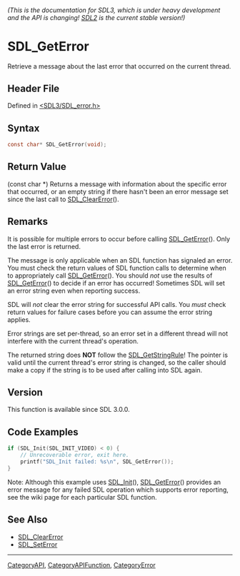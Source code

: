 ###### (This is the documentation for SDL3, which is under heavy development and the API is changing! [SDL2](https://wiki.libsdl.org/SDL2/) is the current stable version!)
# SDL_GetError

Retrieve a message about the last error that occurred on the current thread.

## Header File

Defined in [<SDL3/SDL_error.h>](https://github.com/libsdl-org/SDL/blob/main/include/SDL3/SDL_error.h)

## Syntax

```c
const char* SDL_GetError(void);
```

## Return Value

(const char *) Returns a message with information about the specific error
that occurred, or an empty string if there hasn't been an error message set
since the last call to [SDL_ClearError](SDL_ClearError)().

## Remarks

It is possible for multiple errors to occur before calling
[SDL_GetError](SDL_GetError)(). Only the last error is returned.

The message is only applicable when an SDL function has signaled an error.
You must check the return values of SDL function calls to determine when to
appropriately call [SDL_GetError](SDL_GetError)(). You should *not* use the
results of [SDL_GetError](SDL_GetError)() to decide if an error has
occurred! Sometimes SDL will set an error string even when reporting
success.

SDL will *not* clear the error string for successful API calls. You *must*
check return values for failure cases before you can assume the error
string applies.

Error strings are set per-thread, so an error set in a different thread
will not interfere with the current thread's operation.

The returned string does **NOT** follow the
[SDL_GetStringRule](SDL_GetStringRule)! The pointer is valid until the
current thread's error string is changed, so the caller should make a copy
if the string is to be used after calling into SDL again.

## Version

This function is available since SDL 3.0.0.

## Code Examples

```c
if (SDL_Init(SDL_INIT_VIDEO) < 0) {
    // Unrecoverable error, exit here.
    printf("SDL_Init failed: %s\n", SDL_GetError());
}
```
Note: Although this example uses [SDL_Init](SDL_Init)(), [SDL_GetError](SDL_GetError)() provides an error message for any failed SDL operation which supports error reporting, see the wiki page for each particular SDL function.

## See Also

- [SDL_ClearError](SDL_ClearError)
- [SDL_SetError](SDL_SetError)

----
[CategoryAPI](CategoryAPI), [CategoryAPIFunction](CategoryAPIFunction), [CategoryError](CategoryError)

